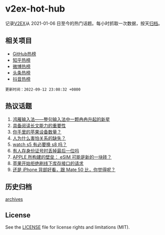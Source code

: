 # v2ex-hot-hub

 记录[V2EX](https://www.v2ex.com/)从 2021-01-06 日至今的热门话题。每小时抓取一次数据，按天[归档](archives)。
 
 ## 相关项目

- [GitHub热榜](https://github.com/snaildev/github-hot-hub)
- [知乎热榜](https://github.com/snaildev/zhihu-hot-hub)
- [微博热榜](https://github.com/snaildev/weibo-hot-hub)
- [头条热榜](https://github.com/snaildev/toutiao-hot-hub)
- [抖音热榜](https://github.com/snaildev/douyin-hot-hub)


 `更新时间：2022-09-12 23:08:32 +0800`

## 热议话题

1. [鸿雁输入法——整句输入法中一颗冉冉升起的新星](https://www.v2ex.com/t/879486)
1. [具备阅读长文能力的重要性](https://www.v2ex.com/t/879381)
1. [你手里的苹果设备数量？](https://www.v2ex.com/t/879466)
1. [人为什么害怕关系的缺失？](https://www.v2ex.com/t/879407)
1. [watch s5 有必要换 s8 吗？](https://www.v2ex.com/t/879419)
1. [有人存身份证号时丢掉最后一位吗](https://www.v2ex.com/t/879424)
1. [APPLE 所构建的壁垒： eSIM 可能是新的一块砖？](https://www.v2ex.com/t/879357)
1. [苹果开始拒绝刷线下库存接口的请求](https://www.v2ex.com/t/879441)
1. [还是 iPhone 背部好看，跟 Mate 50 比，你觉得呢？](https://www.v2ex.com/t/879467)

## 历史归档

[archives](archives)

## License

See the [LICENSE](LICENSE) file for license rights and limitations (MIT).
